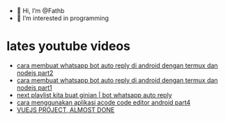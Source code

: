 - 👋 Hi, I’m @Fathb
- 👀 I’m interested in programming

# lates youtube videos
<!-- YOUTUBE:START -->
- [cara membuat whatsapp bot auto reply di android dengan termux dan nodejs part2](https://www.youtube.com/watch?v=F8tq0p3M2cU)
- [cara membuat whatsapp bot auto reply di android dengan termux dan nodejs part1](https://www.youtube.com/watch?v=W_B94gccLAo)
- [next playlist kita buat ginian | bot whatsapp auto reply](https://www.youtube.com/watch?v=rzlTpqOvFuQ)
- [cara menggunakan aplikasi acode code editor android part4](https://www.youtube.com/watch?v=70lVsebzzGo)
- [VUEJS PROJECT, ALMOST DONE](https://www.youtube.com/watch?v=hEw9OfmcaZo)
<!-- YOUTUBE:END -->

<!---
Fathb/Fathb is a ✨ special ✨ repository because its `README.md` (this file) appears on your GitHub profile.
You can click the Preview link to take a look at your changes.
--->
